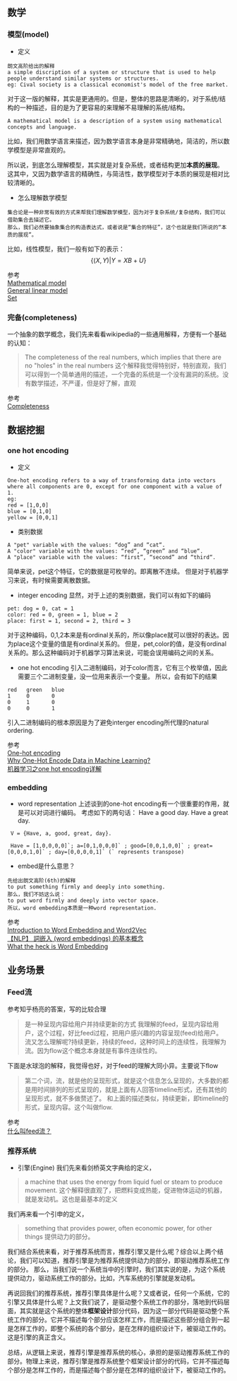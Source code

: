 ## 数学

### 模型(model)

- 定义
```
朗文高阶给出的解释
a simple discription of a system or structure that is used to help people understand similar systems or structures.
eg: Cival society is a classical economist's model of the free market.
```
对于这一版的解释，其实是更通用的。但是，整体的思路是清晰的，对于系统/结构的一种描述，目的是为了更容易的来理解不易理解的系统/结构。

```
A mathematical model is a description of a system using mathematical concepts and language.
```
比如，我们用数学语言来描述，因为数学语言本身是非常精确地，简洁的，所以数学模型是非常直观的。

所以说，到底怎么理解模型，其实就是对复杂系统，或者结构更加**本质的展现**。
这其中，又因为数学语言的精确性，与简洁性，数学模型对于本质的展现是相对比较清晰的。

- 怎么理解数学模型
```
集合论是一种非常有效的方式来帮我们理解数学模型，因为对于复杂系统/复杂结构，我们可以借助集合去描述它。
那么，我们必然要抽象集合的构造表达式，或者说是“集合的特征”，这个也就是我们所说的“本质的展现”。
```
比如，线性模型，我们一般有如下的表示：
$$\{(X,Y)|Y=XB+U\}$$

参考<br>
[Mathematical model](https://en.wikipedia.org/wiki/Mathematical_model)<br>
[General linear model](https://en.wikipedia.org/wiki/General_linear_model)<br>
[Set](https://en.wikipedia.org/wiki/Set_(mathematics))<br>

### 完备(completeness)
一个抽象的数学概念，我们先来看看wikipedia的一些通用解释，方便有一个基础的认知：
>The completeness of the real numbers, which implies that there are no "holes" in the real numbers
这个解释我觉得特别好，特别直观，我们可以得到一个简单通用的描述，一个完备的系统是一个没有漏洞的系统。没有数学描述，不严谨，但是好了解，直观

参考<br>
[Completeness](https://en.wikipedia.org/wiki/Completeness)

## 数据挖掘

### one hot encoding
- 定义
```
One-hot encoding refers to a way of transforming data into vectors where all components are 0, except for one component with a value of 1.
eg:
red = [1,0,0]
blue = [0,1,0]
yellow = [0,0,1]
```
- 类别数据
```
A "pet" variable with the values: “dog” and “cat“.
A "color" variable with the values: “red“, “green” and “blue“.
A "place" variable with the values: “first”, “second” and “third“.
```
简单来说，pet这个特征，它的数据是可枚举的。即离散不连续。
但是对于机器学习来说，有时候需要离散数据。
- integer encoding
显然，对于上述的类别数据，我们可以有如下的编码
```
pet: dog = 0, cat = 1
color: red = 0, green = 1, blue = 2
place: first = 1, second = 2, third = 3
```
对于这种编码，0,1,2本来是有ordinal关系的，所以像place就可以很好的表达。因为place这个变量的值是有ordinal关系的。
但是，pet,color的值，是没有ordinal关系的。那么这种编码对于机器学习算法来说，可能会误用编码之间的关系。

- one hot encoding
引入二进制编码，对于color而言，它有三个枚举值，因此需要三个二进制变量，没一位用来表示一个变量。
所以，会有如下的结果
```
red   green   blue
1     0       0
0     1       0
0     0       1
```
引入二进制编码的根本原因是为了避免interger encoding所代理的natural ordering.

参考<br>
[One-hot encoding](https://machinelearning.wtf/terms/one-hot-encoding/)<br>
[Why One-Hot Encode Data in Machine Learning?](https://machinelearningmastery.com/why-one-hot-encode-data-in-machine-learning/)<br>
[机器学习之one hot encoding详解](https://www.jianshu.com/p/cb344e1c860a)<br>


### embedding
- word representation
上述谈到的one-hot encoding有一个很重要的作用，就是可以对词进行编码。
考虑如下的两句话：
Have a good day.
Have a great day.
```
 V = {Have, a, good, great, day}.

 Have = [1,0,0,0,0]`; a=[0,1,0,0,0]` ; good=[0,0,1,0,0]` ; great=[0,0,0,1,0]` ; day=[0,0,0,0,1]` (` represents transpose)
```

- embed是什么意思？
```
先给出朗文高阶(6th)的解释
to put something firmly and deeply into something.
那么，我们不妨这么说：
to put word firmly and deeply into vector space.
所以，word embedding本质是一种word representation.
```

参考<br>
[Introduction to Word Embedding and Word2Vec](https://towardsdatascience.com/introduction-to-word-embedding-and-word2vec-652d0c2060fa)<br>
[【NLP】 詞嵌入 (word embeddings) 的基本概念](https://www.kesci.com/home/project/5b7a359e31902f000f55152f)<br>
[What the heck is Word Embedding](https://towardsdatascience.com/what-the-heck-is-word-embedding-b30f67f01c81)<br>

## 业务场景

### Feed流

参考知乎杨亮的答案，写的比较合理
>是一种呈现内容给用户并持续更新的方式
我理解的feed，呈现内容给用户，这个过程，好比feed过程，把用户感兴趣的内容呈现(feed)给用户。
流又怎么理解呢?持续更新，持续的feed，这种时间上的连续性，我理解为流。因为flow这个概念本身就是有事件连续性的。

下面是水球泡的解释，我觉得也好，对于feed的理解大同小异。主要说下flow
>第二个词，流，就是他的呈现形式，就是这个信息怎么呈现的，大多数的都是用时间排列的形式呈现的，就是上面有人回答timeline形式，还有其他的呈现形式，就不多做赘述了。
和上面的描述类似，持续更新，即timeline的形式，呈现内容。这个叫做flow.

参考<br>
[什么叫feed流？](https://www.zhihu.com/question/20690652)

### 推荐系统

- 引擎(Engine)
我们先来看剑桥英文字典给的定义，
>a machine that uses the energy from liquid fuel or steam to produce movement.
这个解释很直观了，把燃料变成热能，促进物体运动的机器，就是发动机。这也是最基本的定义

我们再来看一个引申的定义，
>something that provides power, often economic power, for other things
提供动力的部分。

我们结合系统来看，对于推荐系统而言，推荐引擎又是什么呢？综合以上两个结论，我们可以知道，推荐引擎是为推荐系统提供动力的部分，即驱动推荐系统工作的部分。
那么，当我们说一个系统当中的引擎时，我们其实说的是，为这个系统提供动力，驱动系统工作的部分。比如，汽车系统的引擎就是发动机。

再说回我们的推荐系统，推荐引擎具体是什么呢？又或者说，任何一个系统，它的引擎又具体是什么呢？上文我们说了，是驱动整个系统工作的部分，落地到代码层面，其实就是这个系统的整体**框架设计**部分代码，因为这一部分代码是驱动整个系统工作的部分。它并不描述每个部分应该怎样工作，而是描述这些部分组合到一起是怎样工作的，即整个系统的各个部分，是在怎样的组织设计下，被驱动工作的。这是引擎的真正含义。

总结，从逻辑上来说，推荐引擎是推荐系统的核心，承担的是驱动推荐系统工作的部分。物理上来说，推荐引擎是推荐系统整个框架设计部分的代码，它并不描述每个部分是怎样工作的，而是描述每个部分是在怎样的组织设计下，被驱动工作的。

